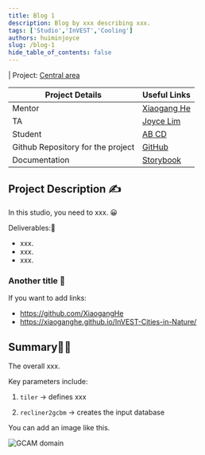 ```yaml
---
title: Blog 1
description: Blog by xxx describing xxx.
tags: ['Studio','InVEST','Cooling']
authors: huiminjoyce
slug: /blog-1
hide_table_of_contents: false
---
```

 
| Project: [Central area](https://summerofcode.withgoogle.com/programs/2022/projects/ZqYBMwQd)
 
| Project Details |  Useful Links  |
|------------|---------|
| Mentor  |  [Xiaogang He](https://github.com/XiaogangHe)           |          
| TA      |  [Joyce Lim](https://github.com/huiminjoyce)            |          
| Student |  [AB CD](https://github.com)       |
| Github Repository for the project | [GitHub](https://github.com/moja-global/ui-library) |        
| Documentation     | [Storybook](https://xiaoganghe.github.io/InVEST-Cities-in-Nature/docs/)       |            

<!--truncate-->
 
## Project Description ✍
In this studio, you need to xxx. 😀
 
Deliverables:🎉
 
- xxx.
- xxx.
- xxx.
   
### Another title 📌
 
If you want to add links:
- https://github.com/XiaogangHe
- https://xiaoganghe.github.io/InVEST-Cities-in-Nature/
 
## Summary👩‍🎓
 
The overall xxx. 

Key parameters include:

1. `tiler` → defines xxx

2. `recliner2gcbm` → creates the input database

You can add an image like this.

![GCAM domain](https://dev-to-uploads.s3.amazonaws.com/uploads/articles/qkkuv73vem49hlp6qwfr.png) 

